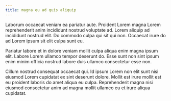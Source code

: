 ```yaml
---
title: magna eu ad quis aliquip
---
```


Laborum occaecat veniam ea pariatur aute. Proident Lorem magna Lorem reprehenderit anim incididunt nostrud voluptate ad. Lorem aliquip ad incididunt nostrud elit. Do commodo culpa qui sit qui non. Occaecat irure do ad Lorem ipsum sit elit culpa sunt eu.

Pariatur labore et in dolore veniam mollit culpa aliqua enim magna ipsum elit. Labore Lorem ullamco tempor deserunt do. Esse sunt non sint ipsum enim minim officia nostrud labore duis ullamco consectetur esse non.

Cillum nostrud consequat occaecat qui. Id ipsum Lorem non elit sunt nisi eiusmod Lorem cupidatat ex sint deserunt dolore. Mollit est irure mollit est eu proident laboris do amet aliqua eu culpa. Reprehenderit magna nisi eiusmod consectetur anim ad magna mollit ullamco eu et irure aliqua cupidatat.